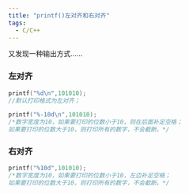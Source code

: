```yaml
---
title: "printf()左对齐和右对齐"
tags:
  - C/C++
---
```

又发现一种输出方式……

### 左对齐
```c
printf("%d\n",101010);
//默认打印格式为左对齐；

printf("%-10d\n",101010);
/*数字宽度为10，如果要打印的位数小于10，则在后面补足空格；
如果要打印的位数大于10，则打印所有的数字，不会截断。*/
```

### 右对齐
```c
printf("%10d",101010);
/*数字宽度为10，如果要打印的位数小于10，左边补足空格；
如果要打印的位数大于10，则打印所有的数字，不会截断。*/
```